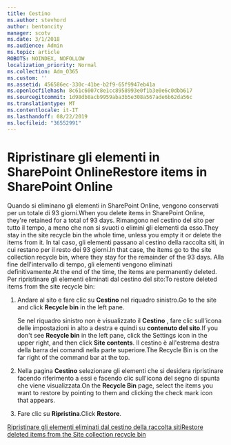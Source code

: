 ```yaml
---
title: Cestino
ms.author: stevhord
author: bentoncity
manager: scotv
ms.date: 3/1/2018
ms.audience: Admin
ms.topic: article
ROBOTS: NOINDEX, NOFOLLOW
localization_priority: Normal
ms.collection: Adm_O365
ms.custom: ''
ms.assetid: 456586ec-330c-41be-b2f9-65f9947eb41a
ms.openlocfilehash: 8c61c6007c8e1cc8958993e0f1b3e0e6c0dbb617
ms.sourcegitcommit: 1d98db8acb9959aba3b5e308a567ade6b62da56c
ms.translationtype: MT
ms.contentlocale: it-IT
ms.lasthandoff: 08/22/2019
ms.locfileid: "36552991"
---
```

# <a name="restore-items-in-sharepoint-online"></a><span data-ttu-id="b4098-102">Ripristinare gli elementi in SharePoint Online</span><span class="sxs-lookup"><span data-stu-id="b4098-102">Restore items in SharePoint Online</span></span>

<span data-ttu-id="b4098-103">Quando si eliminano gli elementi in SharePoint Online, vengono conservati per un totale di 93 giorni.</span><span class="sxs-lookup"><span data-stu-id="b4098-103">When you delete items in SharePoint Online, they're retained for a total of 93 days.</span></span> <span data-ttu-id="b4098-104">Rimangono nel cestino del sito per tutto il tempo, a meno che non si svuoti o elimini gli elementi da esso.</span><span class="sxs-lookup"><span data-stu-id="b4098-104">They stay in the site recycle bin the whole time, unless you empty it or delete the items from it.</span></span> <span data-ttu-id="b4098-105">In tal caso, gli elementi passano al cestino della raccolta siti, in cui restano per il resto dei 93 giorni.</span><span class="sxs-lookup"><span data-stu-id="b4098-105">In that case, the items go to the site collection recycle bin, where they stay for the remainder of the 93 days.</span></span> <span data-ttu-id="b4098-106">Alla fine dell'intervallo di tempo, gli elementi vengono eliminati definitivamente.</span><span class="sxs-lookup"><span data-stu-id="b4098-106">At the end of the time, the items are permanently deleted.</span></span> <span data-ttu-id="b4098-107">Per ripristinare gli elementi eliminati dal cestino del sito:</span><span class="sxs-lookup"><span data-stu-id="b4098-107">To restore deleted items from the site recycle bin:</span></span>
  
1. <span data-ttu-id="b4098-108">Andare al sito e fare clic su **Cestino** nel riquadro sinistro.</span><span class="sxs-lookup"><span data-stu-id="b4098-108">Go to the site and click **Recycle bin** in the left pane.</span></span> 
    
    <span data-ttu-id="b4098-109">Se nel riquadro sinistro non è visualizzato il **Cestino** , fare clic sull'icona delle impostazioni in alto a destra e quindi su **contenuto del sito**.</span><span class="sxs-lookup"><span data-stu-id="b4098-109">If you don't see **Recycle bin** in the left pane, click the Settings icon in the upper right, and then click **Site contents**.</span></span> <span data-ttu-id="b4098-110">Il cestino è all'estrema destra della barra dei comandi nella parte superiore.</span><span class="sxs-lookup"><span data-stu-id="b4098-110">The Recycle Bin is on the far right of the command bar at the top.</span></span>
    
2. <span data-ttu-id="b4098-111">Nella pagina **Cestino** selezionare gli elementi che si desidera ripristinare facendo riferimento a essi e facendo clic sull'icona del segno di spunta che viene visualizzata.</span><span class="sxs-lookup"><span data-stu-id="b4098-111">On the **Recycle Bin** page, select the items you want to restore by pointing to them and clicking the check mark icon that appears.</span></span> 
    
3. <span data-ttu-id="b4098-112">Fare clic su **Ripristina**.</span><span class="sxs-lookup"><span data-stu-id="b4098-112">Click **Restore**.</span></span>
    
[<span data-ttu-id="b4098-113">Ripristinare gli elementi eliminati dal cestino della raccolta siti</span><span class="sxs-lookup"><span data-stu-id="b4098-113">Restore deleted items from the Site collection recycle bin</span></span>](https://go.microsoft.com/fwlink/?linkid=866439)
  

